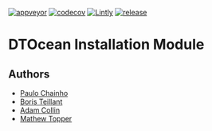 [![appveyor](https://ci.appveyor.com/api/projects/status/github/DTOcean/dtocean-installation?branch=master&svg=true)](https://ci.appveyor.com/project/DTOcean/dtocean-installation)
[![codecov](https://codecov.io/gh/DTOcean/dtocean-installation/branch/master/graph/badge.svg)](https://codecov.io/gh/DTOcean/dtocean-installation)
[![Lintly](https://lintly.com/gh/DTOcean/dtocean-installation/badge.svg)](https://lintly.com/gh/DTOcean/dtocean-installation/)
[![release](https://img.shields.io/github/release/DTOcean/dtocean-installation.svg)](https://github.com/DTOcean/dtocean-installation/releases/latest)

# DTOcean Installation Module

## Authors

- [Paulo Chainho](mailto:paulo@waivec.org)
- [Boris Teillant](mailto:boris.teillant@waivec.org)
- [Adam Collin](mailto:adam.collin@ed.ac.uk)
- [Mathew Topper](mailto:dataonlygreater@gmail.com)
